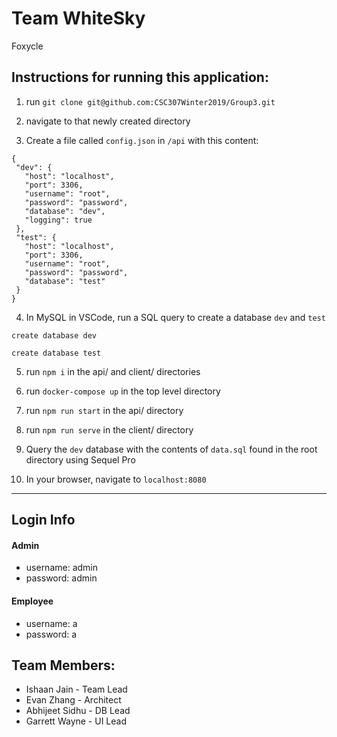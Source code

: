 # Team WhiteSky
Foxycle

## Instructions for running this application:

1. run `git clone git@github.com:CSC307Winter2019/Group3.git`

2. navigate to that newly created directory

3. Create a file called `config.json` in `/api` with this content:

 ```
 {
  "dev": {
    "host": "localhost",
    "port": 3306,
    "username": "root",
    "password": "password",
    "database": "dev",
    "logging": true
  },
  "test": {
    "host": "localhost",
    "port": 3306,
    "username": "root",
    "password": "password",
    "database": "test"
  }
}
```

4. In MySQL in VSCode, run a SQL query to create a database `dev` and `test`

  ``` 
  create database dev
  
  create database test 
  ```

5. run `npm i` in the api/ and client/ directories

6. run `docker-compose up` in the top level directory

7. run `npm run start` in the api/ directory

8. run `npm run serve` in the client/ directory

9. Query the `dev` database with the contents of `data.sql` found in the root directory using Sequel Pro

10. In your browser, navigate to `localhost:8080`

---

## Login Info

#### Admin
* username: admin
* password: admin
#### Employee
* username: a 
* password: a

## Team Members:
* Ishaan Jain - Team Lead
* Evan Zhang - Architect
* Abhijeet Sidhu - DB Lead
* Garrett Wayne - UI Lead

